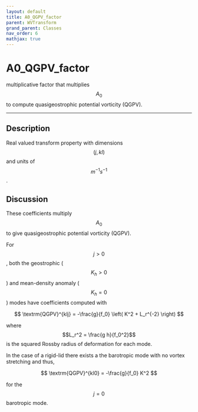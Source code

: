 ```yaml
---
layout: default
title: A0_QGPV_factor
parent: WVTransform
grand_parent: Classes
nav_order: 6
mathjax: true
---
```


#  A0_QGPV_factor

multiplicative factor that multiplies $$A_0$$ to compute quasigeostrophic potential vorticity (QGPV).


---

## Description
Real valued transform property with dimensions $$(j,kl)$$ and units of $$m^{-1} s^{-1}$$.

## Discussion

These coefficients multiply $$A_0$$ to give quasigeostrophic potential vorticity (QGPV).

For $$j>0$$, both the geostrophic ($$K_h>0$$) and mean-density anomaly ($$K_h=0$$) modes have coefficients computed with

$$
\textrm{QGPV}^{klj} = -\frac{g}{f_0} \left( K^2 + L_r^{-2} \right)
$$ 

where $$L_r^2 = \frac{g h}{f_0^2}$$ is the squared Rossby radius of deformation for each mode.

In the case of a rigid-lid there exists a the barotropic mode with no vortex stretching and thus, 

$$
\textrm{QGPV}^{kl0} = -\frac{g}{f_0} K^2
$$ 

for the $$j=0$$ barotropic mode.


